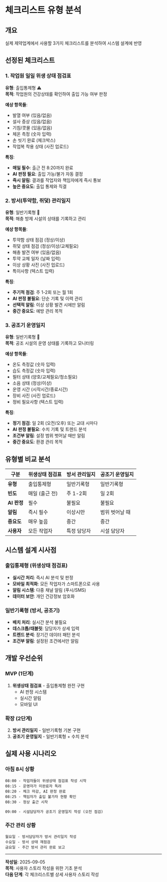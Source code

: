 # 체크리스트 유형 분석

## 개요
실제 제약업계에서 사용할 3가지 체크리스트를 분석하여 시스템 설계에 반영

## 선정된 체크리스트

### 1. 작업원 일일 위생 상태 점검표
**유형**: 출입통제형 ⚠️  
**목적**: 작업원의 건강상태를 확인하여 출입 가능 여부 판정

**예상 항목들**:
- 발열 여부 (있음/없음)
- 설사 증상 (있음/없음)  
- 기침/콧물 (있음/없음)
- 체온 측정 (숫자 입력)
- 손 씻기 완료 (체크박스)
- 작업복 착용 상태 (사진 업로드)

**특징**:
- **매일 필수**: 출근 전 8:20까지 완료
- **AI 판정 필요**: 출입 가능/불가 자동 결정
- **즉시 알림**: 결과를 작업자와 책임자에게 즉시 통보
- **높은 중요도**: 출입 통제와 직결

### 2. 방서(투약함, 쥐덫) 관리일지
**유형**: 일반기록형 📝  
**목적**: 해충 방제 시설의 상태를 기록하고 관리

**예상 항목들**:
- 투약함 상태 점검 (정상/이상)
- 쥐덫 상태 점검 (정상/이상/교체필요)
- 해충 발견 여부 (있음/없음)
- 투약 교체 일자 (날짜 입력)
- 이상 상황 사진 (사진 업로드)
- 특이사항 (텍스트 입력)

**특징**:
- **주기적 점검**: 주 1-2회 또는 월 1회
- **AI 판정 불필요**: 단순 기록 및 이력 관리
- **선택적 알림**: 이상 상황 발견 시에만 알림
- **중간 중요도**: 예방 관리 목적

### 3. 공조기 운영일지
**유형**: 일반기록형 📝  
**목적**: 공조 시설의 운영 상태를 기록하고 모니터링

**예상 항목들**:
- 온도 측정값 (숫자 입력)
- 습도 측정값 (숫자 입력)
- 필터 상태 (양호/교체필요/청소필요)
- 소음 상태 (정상/이상)
- 운영 시간 (시작시간/종료시간)
- 장비 사진 (사진 업로드)
- 정비 필요사항 (텍스트 입력)

**특징**:
- **정기 점검**: 일 2회 (오전/오후) 또는 교대 시마다
- **AI 판정 불필요**: 수치 기록 및 트렌드 분석
- **조건부 알림**: 설정 범위 벗어날 때만 알림
- **중간 중요도**: 환경 관리 목적

## 유형별 비교 분석

| 구분 | 위생상태 점검표 | 방서 관리일지 | 공조기 운영일지 |
|------|----------------|---------------|----------------|
| **유형** | 출입통제형 | 일반기록형 | 일반기록형 |
| **빈도** | 매일 (출근 전) | 주 1-2회 | 일 2회 |
| **AI 판정** | 필수 | 불필요 | 불필요 |
| **알림** | 즉시 필수 | 이상시만 | 범위 벗어날 때 |
| **중요도** | 매우 높음 | 중간 | 중간 |
| **사용자** | 모든 작업자 | 특정 담당자 | 시설 담당자 |

## 시스템 설계 시사점

### 출입통제형 (위생상태 점검표)
- **실시간 처리**: 즉시 AI 분석 및 판정
- **모바일 최적화**: 모든 작업자가 스마트폰으로 사용
- **알림 시스템**: 다중 채널 알림 (푸시/SMS)
- **데이터 보안**: 개인 건강정보 암호화

### 일반기록형 (방서, 공조기)
- **배치 처리**: 실시간 분석 불필요
- **데스크톱/태블릿**: 담당자가 상세 입력
- **트렌드 분석**: 장기간 데이터 패턴 분석
- **조건부 알림**: 설정된 조건에서만 알림

## 개발 우선순위

### MVP (1단계)
1. **위생상태 점검표** - 출입통제형 완전 구현
   - AI 판정 시스템
   - 실시간 알림
   - 모바일 UI

### 확장 (2단계)  
2. **방서 관리일지** - 일반기록형 기본 구현
3. **공조기 운영일지** - 일반기록형 + 수치 분석

## 실제 사용 시나리오

### 아침 8시 상황
```
08:00 - 작업자들이 위생상태 점검표 작성 시작
08:15 - 운영자가 미완료자 독려
08:20 - 체크 마감, AI 판정 완료
08:25 - 책임자가 출입 불가자 현황 확인
08:30 - 정상 출근 시작

09:00 - 시설담당자가 공조기 운영일지 작성 (오전 점검)
```

### 주간 관리 상황
```
월요일 - 방서담당자가 방서 관리일지 작성
수요일 - 방서 상태 재점검
금요일 - 주간 방서 관리 완료 보고
```

---
**작성일**: 2025-09-05  
**목적**: 사용자 스토리 작성을 위한 기초 분석  
**다음 단계**: 각 체크리스트별 상세 사용자 스토리 작성
